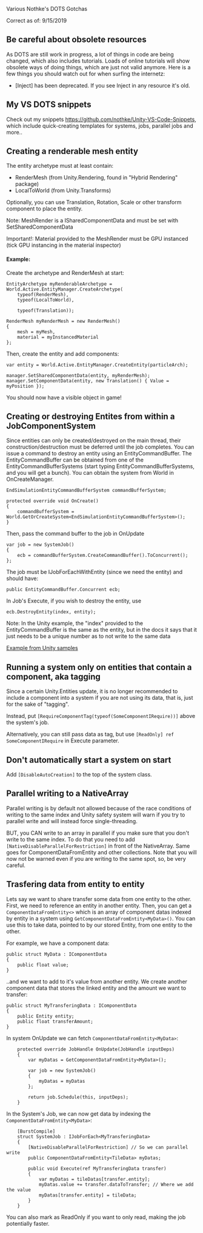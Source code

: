 Various Nothke's DOTS Gotchas

Correct as of: 9/15/2019

## Be careful about obsolete resources

As DOTS are still work in progress, a lot of things in code are being changed, which also includes tutorials. Loads of online tutorials will show obsolete ways of doing things, which are just not valid anymore. Here is a few things you should watch out for when surfing the internetz:
- [Inject] has been deprecated. If you see Inject in any resource it's old.

## My VS DOTS snippets

Check out my snippets https://github.com/nothke/Unity-VS-Code-Snippets, which include quick-creating templates for systems, jobs, parallel jobs and more..

## Creating a renderable mesh entity

The entity archetype must at least contain:
- RenderMesh (from Unity.Rendering, found in "Hybrid Rendering" package)
- LocalToWorld (from Unity.Transforms)

Optionally, you can use Translation, Rotation, Scale or other transform component to place the entity.

Note: MeshRender is a ISharedComponentData and must be set with SetSharedComponentData

Important!: Material provided to the MeshRender must be GPU instanced (tick GPU instancing in the material inspector)

#### Example:

Create the archetype and RenderMesh at start:
```
EntityArchetype myRenderableArchetype = World.Active.EntityManager.CreateArchetype(
    typeof(RenderMesh),
    typeof(LocalToWorld),
    
    typeof(Translation));

RenderMesh myRenderMesh = new RenderMesh()
{
    mesh = myMesh,
    material = myInstancedMaterial
};
```

Then, create the entity and add components:

```
var entity = World.Active.EntityManager.CreateEntity(particleArch);

manager.SetSharedComponentData(entity, myRenderMesh);
manager.SetComponentData(entity, new Translation() { Value = myPosition });
```

You should now have a visible object in game!

## Creating or destroying Entites from within a JobComponentSystem

Since entities can only be created/destroyed on the main thread, their construction/destruction must be deferred until the job completes. You can issue a command to destroy an entity using an EntityCommandBuffer. The EntityCommandBuffer can be obtained from one of the EntityCommandBufferSystems (start typing EntityCommandBufferSystems, and you will get a bunch). You can obtain the system from World in OnCreateManager.

```
EndSimulationEntityCommandBufferSystem commandBufferSystem;

protected override void OnCreate()
{
    commandBufferSystem = World.GetOrCreateSystem<EndSimulationEntityCommandBufferSystem>();
}
```

Then, pass the command buffer to the job in OnUpdate

```
var job = new SystemJob()
{
    ecb = commandBufferSystem.CreateCommandBuffer().ToConcurrent();
};
```

The job must be IJobForEachWithEntity (since we need the entity) and should have:

```
public EntityCommandBuffer.Concurrent ecb;
```

In Job's Execute, if you wish to destroy the entity, use

```
ecb.DestroyEntity(index, entity);
```

Note: In the Unity example, the "index" provided to the EntityCommandBuffer is the same as the entity, but in the docs it says that it just needs to be a unique number as to not write to the same data

[Example from Unity samples](https://github.com/Unity-Technologies/EntityComponentSystemSamples/blob/master/ECSSamples/Assets/HelloCube/7.%20SpawnAndRemove/SpawnerSystem_SpawnAndRemove.cs)

## Running a system only on entities that contain a component, aka tagging

Since a certain Unity.Entities update, it is no longer recommended to include a component into a system if you are not using its data, that is, just for the sake of "tagging".

Instead, put `[RequireComponentTag(typeof(SomeComponentIRequire))]` above the system's job.

Alternatively, you can still pass data as tag, but use `[ReadOnly] ref SomeComponentIRequire` in Execute parameter.

## Don't automatically start a system on start

Add `[DisableAutoCreation]` to the top of the system class.

## Parallel writing to a NativeArray

Parallel writing is by default not allowed because of the race conditions of writing to the same index and Unity safety system will warn if you try to parallel write and will instead force single-threading.

BUT, you CAN write to an array in parallel if you make sure that you don't write to the same index. To do that you need to add `[NativeDisableParallelForRestriction]` in front of the NativeArray. Same goes for ComponentDataFromEntity and other collections. Note that you will now not be warned even if you are writing to the same spot, so, be very careful.

## Trasfering data from entity to entity

Lets say we want to share transfer some data from one entity to the other. First, we need to reference an entity in another entity. Then, you can get a `ComponentDataFromEntity<>` which is an array of component datas indexed by entity in a system using `GetComponentDataFromEntity<MyData>()`. You can use this to take data, pointed to by our stored Entity, from one entity to the other.

For example, we have a component data:

```
public struct MyData : IComponentData
{
    public float value;
}
```

..and we want to add to it's value from another entity. We create another component data that stores the linked entity and the amount we want to transfer:

```
public struct MyTransferingData : IComponentData
{
	public Entity entity;
	public float transferAmount;
}
```

In system OnUpdate we can fetch `ComponentDataFromEntity<MyData>`:
```
    protected override JobHandle OnUpdate(JobHandle inputDeps)
    {
        var myDatas = GetComponentDataFromEntity<MyData>();

        var job = new SystemJob()
        {
            myDatas = myDatas
        };

        return job.Schedule(this, inputDeps);
    }
```

In the System's Job, we can now get data by indexing the `ComponentDataFromEntity<MyData>`:
```
    [BurstCompile]
    struct SystemJob : IJobForEach<MyTransferingData>
    {
        [NativeDisableParallelForRestriction] // So we can parallel write
        public ComponentDataFromEntity<TileData> myDatas;

        public void Execute(ref MyTransferingData transfer)
        {
            var myDatas = tileDatas[transfer.entity];
            myDatas.value += transfer.dataToTransfer; // Where we add the value
            myDatas[transfer.entity] = tileData;
        }
    }
```

You can also mark as ReadOnly if you want to only read, making the job potentially faster.